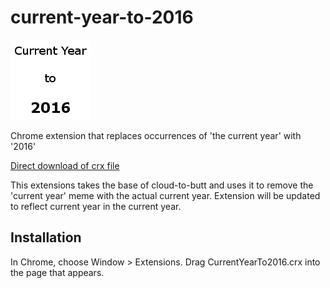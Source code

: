 current-year-to-2016
=============

![](logo.png)

Chrome extension that replaces occurrences of 'the current year' with '2016'

[Direct download of crx file](https://github.com/tomtim90/current-year-to-2016/blob/master/CurrentYearTo2016.crx?raw=true)

This extensions takes the base of cloud-to-butt and uses it to remove the 'current year' meme with the actual current year. Extension will be updated to reflect current year in the current year.

Installation
------------

In Chrome, choose Window > Extensions.  Drag CurrentYearTo2016.crx into the page that appears.

